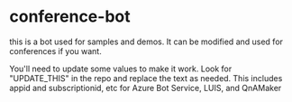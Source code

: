 # conference-bot
this is a bot used for samples and demos. It can be modified and used for conferences if you want.


You'll need to update some values to make it work. Look for "UPDATE_THIS" in the repo and replace the text as needed. This includes 
appid and subscriptionid, etc for Azure Bot Service, LUIS, and QnAMaker
